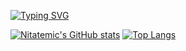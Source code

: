 [![Typing SVG](https://readme-typing-svg.herokuapp.com/?lines=Welcome+on+my+profile;Bienvenue+sur+mon+profil)](https://git.io/typing-svg)

[![Nitatemic's GitHub stats](https://github-readme-stats.vercel.app/api?username=nitatemic&theme=radical&show_icons=true)](https://github.com/anuraghazra/github-readme-stats)
[![Top Langs](https://github-readme-stats.vercel.app/api/top-langs/?username=nitatemic&theme=radical&layout=compact)](https://github.com/anuraghazra/github-readme-stats)
